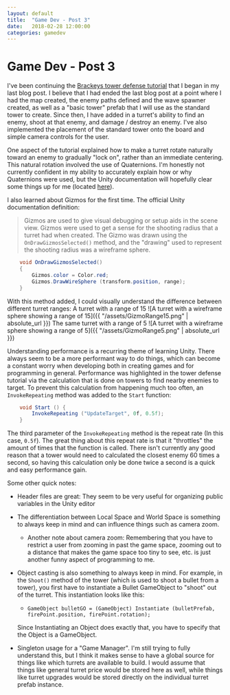 ```yaml
---
layout: default
title:  "Game Dev - Post 3"
date:   2018-02-28 12:00:00
categories: gamedev
---
```


# Game Dev - Post 3

I've been continuing the [Brackeys tower defense tutorial](https://www.youtube.com/watch?v=beuoNuK2tbk&list=PLPV2KyIb3jR4u5jX8za5iU1cqnQPmbzG0) that I began in my last blog post. I believe that I had ended the last blog post at a point where I had the map created, the enemy paths defined and the wave spawner created, as well as a "basic tower" prefab that I will use as the standard tower to create. Since then, I have added in a turret's ability to find an enemy, shoot at that enemy, and damage / destroy an enemy. I've also implemented the placement of the standard tower onto the board and simple camera controls for the user.

One aspect of the tutorial explained how to make a turret rotate naturally toward an enemy to gradually "lock on", rather than an immediate centering. This natural rotation involved the use of Quaternions. I'm honestly not currently confident in my ability to accurately explain how or why Quaternions were used, but the Unity documentation will hopefully clear some things up for me (located [here](https://docs.unity3d.com/Manual/QuaternionAndEulerRotationsInUnity.html)).

I also learned about Gizmos for the first time.
The official Unity documentation definition:
> Gizmos are used to give visual debugging or setup aids in the scene view.
Gizmos were used to get a sense for the shooting radius that a turret had when created. The Gizmo was drawn using the `OnDrawGizmosSelected()` method, and the "drawing" used to represent the shooting radius was a wireframe sphere.

```C#
    void OnDrawGizmosSelected()
    {
        Gizmos.color = Color.red;
        Gizmos.DrawWireSphere (transform.position, range);
    }

```

With this method added, I could visually understand the difference between different turret ranges:
A turret with a range of 15
![A turret with a wireframe sphere showing a range of 15]({{ "/assets/GizmoRange15.png" | absolute_url }})
The same turret with a range of 5
![A turret with a wireframe sphere showing a range of 5]({{ "/assets/GizmoRange5.png" | absolute_url }})

Understanding performance is a recurring theme of learning Unity. There always seem to be a more performant way to do things, which can become a constant worry when developing both in creating games and for programming in general. Performance was highlighted in the tower defense tutorial via the calculation that is done on towers to find nearby enemies to target. To prevent this calculation from happening much too often, an `InvokeRepeating` method was added to the `Start` function:

```C#
    void Start () {
        InvokeRepeating ("UpdateTarget", 0f, 0.5f);
    }
```

The third parameter of the `InvokeRepeating` method is the repeat rate (In this case, `0.5f`). The great thing about this repeat rate is that it "throttles" the amount of times that the function is called. There isn't currently any good reason that a tower would need to calculated the closest enemy 60 times a second, so having this calculation only be done twice a second is a quick and easy performance gain.

Some other quick notes:

- Header files are great: They seem to be very useful for organizing public variables in the Unity editor
- The differentiation between Local Space and World Space is something to always keep in mind and can influence things such as camera zoom.
  - Another note about camera zoom: Remembering that you have to restrict a user from zooming in past the game space, zooming out to a distance that makes the game space too tiny to see, etc. is just another funny aspect of programming to me.
- Object casting is also something to always keep in mind. For example, in the `Shoot()` method of the tower (which is used to shoot a bullet from a tower), you first have to instantiate a Bullet GameObject to "shoot" out of the turret. This instantiation looks like this:
  - `GameObject bulletGO = (GameObject) Instantiate (bulletPrefab, firePoint.position, firePoint.rotation);`

  Since Instantiating an Object does exactly that, you have to specify that the Object is a GameObject.
- Singleton usage for a "Game Manager". I'm still trying to fully understand this, but I think it makes sense to have a global source for things like which turrets are available to build. I would assume that things like general turret price would be stored here as well, while things like turret upgrades would be stored directly on the individual turret prefab instance.
